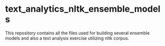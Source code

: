 # text_analytics_nltk_ensemble_models
This repository contains all the files used for building several ensemble models and also a text analysis exercise utilizing nltk corpus.
